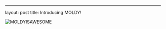 ---
layout: post
title: Introducing MOLDY! 


![MOLDYISAWESOME](https://github.com/bduckles/ABQ/img/Moldy.png)